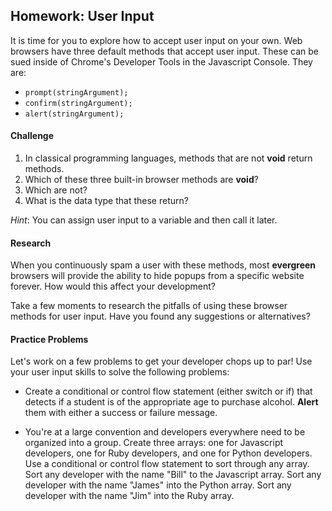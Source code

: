 ## Homework: User Input

It is time for you to explore how to accept user input on your own. Web browsers have three default methods that accept user input. These can be sued inside of Chrome's Developer Tools in the Javascript Console. They are:

* `prompt(stringArgument);`
* `confirm(stringArgument);`
* `alert(stringArgument);`

#### Challenge

1. In classical programming languages, methods that are not **void** return methods.
2. Which of these three built-in browser methods are **void**?
3. Which are not?
4. What is the data type that these return?

*Hint*: You can assign user input to a variable and then call it later.

#### Research

When you continuously spam a user with these methods, most **evergreen** browsers will provide the ability to hide popups from a specific website forever. How would this affect your development?

Take a few moments to research the pitfalls of using these browser methods for user input. Have you found any suggestions or alternatives?

#### Practice Problems

Let's work on a few problems to get your developer chops up to par! Use your user input skills to solve the following problems:

* Create a conditional or control flow statement (either switch or if) that detects if a student is of the appropriate age to purchase alcohol. **Alert** them with either a success or failure message.

* You're at a large convention and developers everywhere need to be organized into a group. Create three arrays: one for Javascript developers, one for Ruby developers, and one for Python developers. Use a conditional or control flow statement to sort through any array. Sort any developer with the name "Bill" to the Javascript array. Sort any developer with the name "James" into the Python array. Sort any developer with the name "Jim" into the Ruby array.

